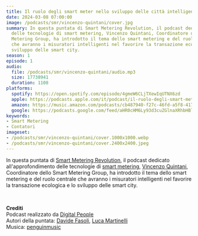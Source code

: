 ```yaml
---
title: Il ruolo degli smart meter nello sviluppo delle città intelligenti
date: 2024-03-08 07:00:00
image: /podcasts/smr/vincenzo-quintani/cover.jpg
summary: In questa puntata di Smart Metering Revolution, il podcast dedicato all'approfondimento
  delle tecnologie di smart metering, Vincenzo Quintani, Coordinatore dello Smart
  Metering Group, ha introdotto il tema dello smart metering e del ruolo centrale
  che avranno i misuratori intelligenti nel favorire la transazione ecologica e lo
  sviluppo delle smart city.
season: 1
episode: 1
audio:
  file: /podcasts/smr/vincenzo-quintani/audio.mp3
  size: 17738941
  duration: 1108
platforms:
  spotify: https://open.spotify.com/episode/4gmeW6CLjTXewIqUTNX6zd
  apple: https://podcasts.apple.com/it/podcast/il-ruolo-degli-smart-meter-nello-sviluppo-delle/id1734409224?i=1000648065060
  amazon: https://music.amazon.com/podcasts/cb487940-f27c-46fd-a5f8-4172c9a7dbb1/episodes/35ef22ed-9660-4e3f-be71-fbf32c07e677/smart-metering-revolution-il-ruolo-degli-smart-meter-nello-sviluppo-delle-citt%C3%A0-intelligenti
  google: https://podcasts.google.com/feed/aHR0cHM6Ly93d3cuZGlnaXRhbHBlb3BsZS50ZWNoL3BvZGNhc3RzL3Ntci9yc3M_ZGlyZWN0PTE/episode/aHR0cHM6Ly93M2lkLm9yZy9kaWdpdGFscGVvcGxlL3BvZGNhc3RzL3Ntci9naW92YW5uaS1kLWFsYmVydG9u?sa=X&ved=0CAUQkfYCahcKEwiQyvSFzJaFAxUAAAAAHQAAAAAQAQ
keywords:
- Smart Metering
- Contatori
imageset:
- /podcasts/smr/vincenzo-quintani/cover.1000x1000.webp
- /podcasts/smr/vincenzo-quintani/cover.2400x2400.jpeg
---
```


In questa puntata di [Smart Metering Revolution](https://www.innovabilitycircle.com/suom-2023/), il podcast dedicato all'approfondimento delle tecnologie di [smart metering](https://smg-anie.it/), [Vincenzo Quintani](https://www.linkedin.com/in/vincenzo-quintani-457990b9), Coordinatore dello Smart Metering Group, ha introdotto il tema dello smart metering e del ruolo centrale che avranno i misuratori intelligenti nel favorire la transazione ecologica e lo sviluppo delle smart city.

<br>

**Crediti**<br>
Podcast realizzato da [Digital People](https://w3id.org/digitalpeople)<br>
Autori della puntata: [Davide Fasoli](https://www.linkedin.com/in/davide-fasoli-2b3246179/), [Luca Martinelli](https://www.linkedin.com/in/luca-martinelli/)<br>
Musica: [penguinmusic](https://pixabay.com/users/penguinmusic-24940186/)